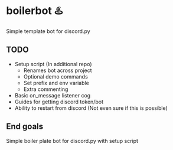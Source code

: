 # boilerbot ♨️
 
Simple template bot for discord.py

## TODO
- Setup script (In additional repo)
    - Renames bot across project
    - Optional demo commands
    - Set prefix and env variable
    - Extra commenting
- Basic on_message listener cog
- Guides for getting discord token/bot
- Ability to restart from discord (Not even sure if this is possible)

## End goals
Simple boiler plate bot for discord.py with setup script
